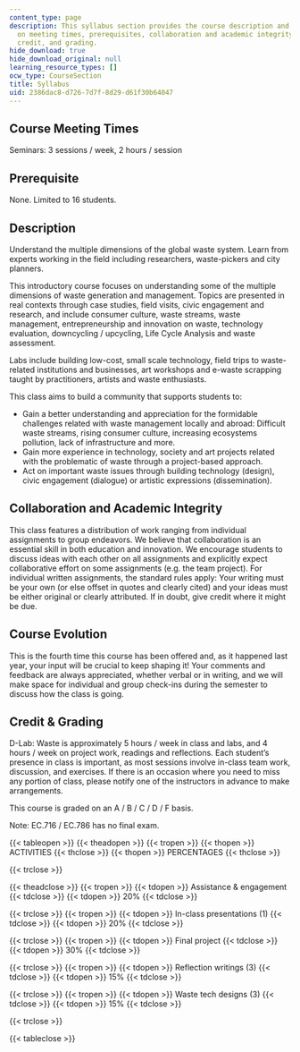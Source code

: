 ```yaml
---
content_type: page
description: This syllabus section provides the course description and information
  on meeting times, prerequisites, collaboration and academic integrity, course evolution,
  credit, and grading.
hide_download: true
hide_download_original: null
learning_resource_types: []
ocw_type: CourseSection
title: Syllabus
uid: 2386dac8-d726-7d7f-8d29-d61f30b64047
---
```


Course Meeting Times
--------------------

Seminars: 3 sessions / week, 2 hours / session

Prerequisite
------------

None. Limited to 16 students.

Description
-----------

Understand the multiple dimensions of the global waste system. Learn from experts working in the field including researchers, waste-pickers and city planners.

This introductory course focuses on understanding some of the multiple dimensions of waste generation and management. Topics are presented in real contexts through case studies, field visits, civic engagement and research, and include consumer culture, waste streams, waste management, entrepreneurship and innovation on waste, technology evaluation, downcycling / upcycling, Life Cycle Analysis and waste assessment.

Labs include building low-cost, small scale technology, field trips to waste-related institutions and businesses, art workshops and e-waste scrapping taught by practitioners, artists and waste enthusiasts.

This class aims to build a community that supports students to:

*   Gain a better understanding and appreciation for the formidable challenges related with waste management locally and abroad: Difficult waste streams, rising consumer culture, increasing ecosystems pollution, lack of infrastructure and more.
*   Gain more experience in technology, society and art projects related with the problematic of waste through a project-based approach.
*   Act on important waste issues through building technology (design), civic engagement (dialogue) or artistic expressions (dissemination).

Collaboration and Academic Integrity
------------------------------------

This class features a distribution of work ranging from individual assignments to group endeavors. We believe that collaboration is an essential skill in both education and innovation. We encourage students to discuss ideas with each other on all assignments and explicitly expect collaborative effort on some assignments (e.g. the team project). For individual written assignments, the standard rules apply: Your writing must be your own (or else offset in quotes and clearly cited) and your ideas must be either original or clearly attributed. If in doubt, give credit where it might be due.

Course Evolution
----------------

This is the fourth time this course has been offered and, as it happened last year, your input will be crucial to keep shaping it! Your comments and feedback are always appreciated, whether verbal or in writing, and we will make space for individual and group check-ins during the semester to discuss how the class is going.

Credit & Grading
----------------

D-Lab: Waste is approximately 5 hours / week in class and labs, and 4 hours / week on project work, readings and reflections. Each student’s presence in class is important, as most sessions involve in-class team work, discussion, and exercises. If there is an occasion where you need to miss any portion of class, please notify one of the instructors in advance to make arrangements.

This course is graded on an A / B / C / D / F basis.

Note: EC.716 / EC.786 has no final exam.

{{< tableopen >}}
{{< theadopen >}}
{{< tropen >}}
{{< thopen >}}
ACTIVITIES
{{< thclose >}}
{{< thopen >}}
PERCENTAGES
{{< thclose >}}

{{< trclose >}}

{{< theadclose >}}
{{< tropen >}}
{{< tdopen >}}
Assistance & engagement
{{< tdclose >}}
{{< tdopen >}}
20%
{{< tdclose >}}

{{< trclose >}}
{{< tropen >}}
{{< tdopen >}}
In-class presentations (1)
{{< tdclose >}}
{{< tdopen >}}
20%
{{< tdclose >}}

{{< trclose >}}
{{< tropen >}}
{{< tdopen >}}
Final project
{{< tdclose >}}
{{< tdopen >}}
30%
{{< tdclose >}}

{{< trclose >}}
{{< tropen >}}
{{< tdopen >}}
Reflection writings (3)
{{< tdclose >}}
{{< tdopen >}}
15%
{{< tdclose >}}

{{< trclose >}}
{{< tropen >}}
{{< tdopen >}}
Waste tech designs (3)
{{< tdclose >}}
{{< tdopen >}}
15%
{{< tdclose >}}

{{< trclose >}}

{{< tableclose >}}